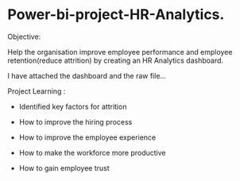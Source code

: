 # Power-bi-project-HR-Analytics.

Objective:

Help the organisation improve employee performance and employee retention(reduce attrition) by creating an HR Analytics dashboard.

  I have attached the dashboard and the raw file...
  
  
  
  
  
  
  Project Learning :

- Identified key factors for attrition

- How to improve the hiring process

- How to improve the employee experience

- How to make the workforce more productive

- How to gain employee trust
